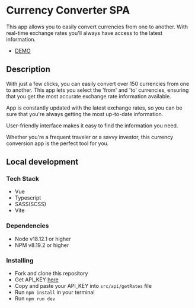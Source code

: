 # Currency Converter SPA

This app allows you to easily convert currencies from one to another. With real-time exchange rates you'll always have access to the latest information.

- [DEMO](https://coruscating-elf-7a98e9.netlify.app)

## Description

With just a few clicks, you can easily convert over 150 currencies from one to another. This app lets you select the 'from' and 'to' currencies, ensuring that you get the most accurate exchange rate information available.

App is constantly updated with the latest exchange rates, so you can be sure that you're always getting the most up-to-date information.

User-friendly interface makes it easy to find the information you need.

Whether you're a frequent traveler or a savvy investor, this currency conversion app is the perfect tool for you.

## Local development

### Tech Stack

- Vue
- Typescript
- SASS(SCSS)
- Vite

### Dependencies

- Node v18.12.1 or higher
- NPM v8.19.2 or higher

### Installing

- Fork and clone this repository
- Get API_KEY [here](https://exchangeratesapi.io/)
- Copy and paste your API_KEY into `src/api/getRates` file
- Run `npm install` in your terminal
- Run `npm run dev`

